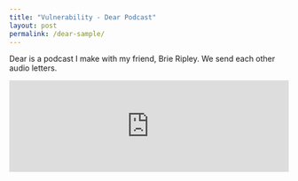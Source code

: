 ```yaml
---
title: "Vulnerability - Dear Podcast"
layout: post
permalink: /dear-sample/
---
```


Dear is a podcast I make with my friend, Brie Ripley. We send each other audio letters.

<iframe width="100%" height="166" scrolling="no" frameborder="no" src="https://w.soundcloud.com/player/?url=https%3A//api.soundcloud.com/tracks/306667287&amp;color=ff5500&amp;auto_play=false&amp;hide_related=false&amp;show_comments=true&amp;show_user=true&amp;show_reposts=false"></iframe>